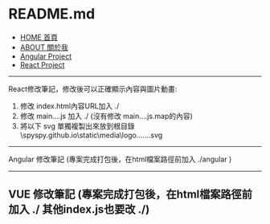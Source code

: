 
# README.md
* [HOME 首頁](https://spyspy.github.io/index.html)
* [ABOUT 關於我](https://spyspy.github.io/about.html)
* [Angular Project](https://spyspy.github.io/angular/index.html)
* [React Project](https://spyspy.github.io/react/index.html)
---

React修改筆記，修改後可以正確顯示內容與圖片動畫:
1. 修改 index.html內容URL加入  ./
2. 修改 main....js   加入 ./   (沒有修改 main....js.map的內容)
3. 將以下 svg 單獨複製出來放到根目錄
\spyspy.github.io\static\media\logo.......svg

---
Angular 修改筆記 
(專案完成打包後，在html檔案路徑前加入 ./angular )

---
VUE 修改筆記
(專案完成打包後，在html檔案路徑前加入 ./ 其他index.js也要改 ./)
---